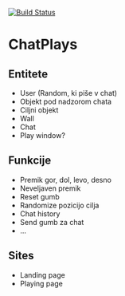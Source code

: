 [![Build Status](https://travis-ci.org/RSO-19-skupina/ChatPlays.svg?branch=main)](https://travis-ci.org/github/RSO-19-skupina/ChatPlays)

# ChatPlays

## Entitete

- User (Random, ki piše v chat)
- Objekt pod nadzorom chata
- Ciljni objekt
- Wall
- Chat
- Play window?

## Funkcije

- Premik gor, dol, levo, desno
- Neveljaven premik
- Reset gumb
- Randomize pozicijo cilja
- Chat history
- Send gumb za chat
- ...

## Sites

- Landing page
- Playing page 

